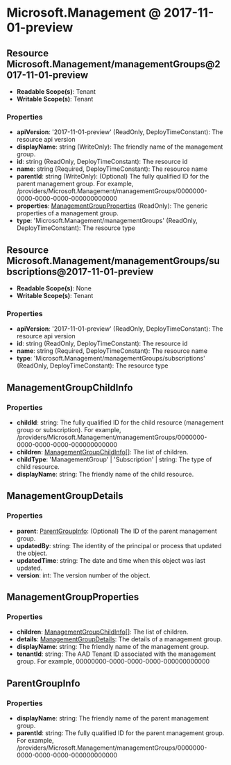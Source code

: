 # Microsoft.Management @ 2017-11-01-preview

## Resource Microsoft.Management/managementGroups@2017-11-01-preview
* **Readable Scope(s)**: Tenant
* **Writable Scope(s)**: Tenant
### Properties
* **apiVersion**: '2017-11-01-preview' (ReadOnly, DeployTimeConstant): The resource api version
* **displayName**: string (WriteOnly): The friendly name of the management group.
* **id**: string (ReadOnly, DeployTimeConstant): The resource id
* **name**: string (Required, DeployTimeConstant): The resource name
* **parentId**: string (WriteOnly): (Optional) The fully qualified ID for the parent management group.  For example, /providers/Microsoft.Management/managementGroups/0000000-0000-0000-0000-000000000000
* **properties**: [ManagementGroupProperties](#managementgroupproperties) (ReadOnly): The generic properties of a management group.
* **type**: 'Microsoft.Management/managementGroups' (ReadOnly, DeployTimeConstant): The resource type

## Resource Microsoft.Management/managementGroups/subscriptions@2017-11-01-preview
* **Readable Scope(s)**: None
* **Writable Scope(s)**: Tenant
### Properties
* **apiVersion**: '2017-11-01-preview' (ReadOnly, DeployTimeConstant): The resource api version
* **id**: string (ReadOnly, DeployTimeConstant): The resource id
* **name**: string (Required, DeployTimeConstant): The resource name
* **type**: 'Microsoft.Management/managementGroups/subscriptions' (ReadOnly, DeployTimeConstant): The resource type

## ManagementGroupChildInfo
### Properties
* **childId**: string: The fully qualified ID for the child resource (management group or subscription).  For example, /providers/Microsoft.Management/managementGroups/0000000-0000-0000-0000-000000000000
* **children**: [ManagementGroupChildInfo](#managementgroupchildinfo)[]: The list of children.
* **childType**: 'ManagementGroup' | 'Subscription' | string: The type of child resource.
* **displayName**: string: The friendly name of the child resource.

## ManagementGroupDetails
### Properties
* **parent**: [ParentGroupInfo](#parentgroupinfo): (Optional) The ID of the parent management group.
* **updatedBy**: string: The identity of the principal or process that updated the object.
* **updatedTime**: string: The date and time when this object was last updated.
* **version**: int: The version number of the object.

## ManagementGroupProperties
### Properties
* **children**: [ManagementGroupChildInfo](#managementgroupchildinfo)[]: The list of children.
* **details**: [ManagementGroupDetails](#managementgroupdetails): The details of a management group.
* **displayName**: string: The friendly name of the management group.
* **tenantId**: string: The AAD Tenant ID associated with the management group. For example, 00000000-0000-0000-0000-000000000000

## ParentGroupInfo
### Properties
* **displayName**: string: The friendly name of the parent management group.
* **parentId**: string: The fully qualified ID for the parent management group.  For example, /providers/Microsoft.Management/managementGroups/0000000-0000-0000-0000-000000000000


